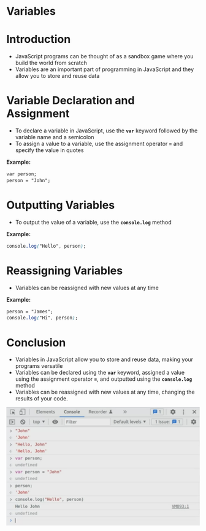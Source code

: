 # Variables

# Introduction

- JavaScript programs can be thought of as a sandbox game where you build the world from scratch
- Variables are an important part of programming in JavaScript and they allow you to store and reuse data

# Variable Declaration and Assignment

- To declare a variable in JavaScript, use the **`var`** keyword followed by the variable name and a semicolon
- To assign a value to a variable, use the assignment operator **`=`** and specify the value in quotes

**Example:**

```css
var person;
person = "John";
```

# Outputting Variables

- To output the value of a variable, use the **`console.log`** method

**Example:**

```css
console.log("Hello", person);
```

# Reassigning Variables

- Variables can be reassigned with new values at any time

**Example:**

```css
person = "James";
console.log("Hi", person);
```

# Conclusion

- Variables in JavaScript allow you to store and reuse data, making your programs versatile
- Variables can be declared using the **`var`** keyword, assigned a value using the assignment operator **`=`**, and outputted using the **`console.log`** method
- Variables can be reassigned with new values at any time, changing the results of your code.

![Screenshot 2023-02-06 at 1.35.12 PM.png](Variables%20d1c73686846e47fbbbb8be5441d5e3c3/Screenshot_2023-02-06_at_1.35.12_PM.png)
